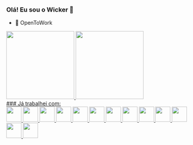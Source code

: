 ### Olá! Eu sou o Wicker 👋

- 🔭 OpenToWork

<div>
  <a href="https://github.com/wickerhand">
  <img height="180em" src="https://github-readme-stats.vercel.app/api?username=wickerhand&show_icons=true&theme=dracula&include_all_commits=true&count_private=true"/>
  <img height="180em" src="https://github-readme-stats.vercel.app/api/top-langs/?username=wickerhand&layout=compact&langs_count=7&theme=dracula"/>
</div>
    ### Já trabalhei com:
<div>
  <img height="40px" width="40px" src="https://cdn.jsdelivr.net/gh/devicons/devicon@latest/icons/nestjs/nestjs-original.svg" />        
  <img height="40px" width="40px" src="https://cdn.jsdelivr.net/gh/devicons/devicon@latest/icons/nodejs/nodejs-original-wordmark.svg" />
  <img height="40px" width="40px" src="https://cdn.jsdelivr.net/gh/devicons/devicon@latest/icons/express/express-original.svg" />
  <img height="40px" width="40px" src="https://cdn.jsdelivr.net/gh/devicons/devicon@latest/icons/typescript/typescript-original.svg" />
  <img height="40px" width="40px" src="https://cdn.jsdelivr.net/gh/devicons/devicon@latest/icons/php/php-original.svg" />
  <img height="40px" width="40px" src="https://cdn.jsdelivr.net/gh/devicons/devicon@latest/icons/laravel/laravel-original.svg" />
  <img height="40px" width="40px" src="https://cdn.jsdelivr.net/gh/devicons/devicon@latest/icons/react/react-original-wordmark.svg" />
  <img height="40px" width="40px" src="https://cdn.jsdelivr.net/gh/devicons/devicon@latest/icons/nextjs/nextjs-original.svg" />
  <img height="40px" width="40px" src="https://cdn.jsdelivr.net/gh/devicons/devicon@latest/icons/moodle/moodle-original.svg" />
  <img height="40px" width="40px" src="https://cdn.jsdelivr.net/gh/devicons/devicon@latest/icons/mysql/mysql-original.svg" />
  <img height="40px" width="40px" src="https://cdn.jsdelivr.net/gh/devicons/devicon@latest/icons/postgresql/postgresql-original-wordmark.svg" />
  <img height="40px" width="40px" src="https://cdn.jsdelivr.net/gh/devicons/devicon@latest/icons/microsoftsqlserver/microsoftsqlserver-original-wordmark.svg" />
  <img height="40px" width="40px" src="https://cdn.jsdelivr.net/gh/devicons/devicon@latest/icons/mongodb/mongodb-original-wordmark.svg" />
</div>
  <!--
<div style="display: inline_block"><br>
  <img align="center" alt="Rafa-Js" height="30" width="40" src="https://raw.githubusercontent.com/devicons/devicon/master/icons/javascript/javascript-plain.svg">
  <img align="center" alt="Rafa-Ts" height="30" width="40" src="https://raw.githubusercontent.com/devicons/devicon/master/icons/typescript/typescript-plain.svg">
  <img align="center" alt="Rafa-React" height="30" width="40" src="https://raw.githubusercontent.com/devicons/devicon/master/icons/react/react-original.svg">
  <img align="center" alt="Rafa-HTML" height="30" width="40" src="https://raw.githubusercontent.com/devicons/devicon/master/icons/html5/html5-original.svg">
  <img align="center" alt="Rafa-CSS" height="30" width="40" src="https://raw.githubusercontent.com/devicons/devicon/master/icons/css3/css3-original.svg">
  <img align="center" alt="Rafa-Python" height="30" width="40" src="https://raw.githubusercontent.com/devicons/devicon/master/icons/python/python-original.svg">
  <img align="center" alt="Rafa-Csharp" height="30" width="40" src="https://raw.githubusercontent.com/devicons/devicon/master/icons/csharp/csharp-original.svg">
  <img align="right" alt="Rafa-yoda" src="https://cdn.discordapp.com/attachments/795358919417397249/825430589581688872/hi.gif">
</div>
-->

